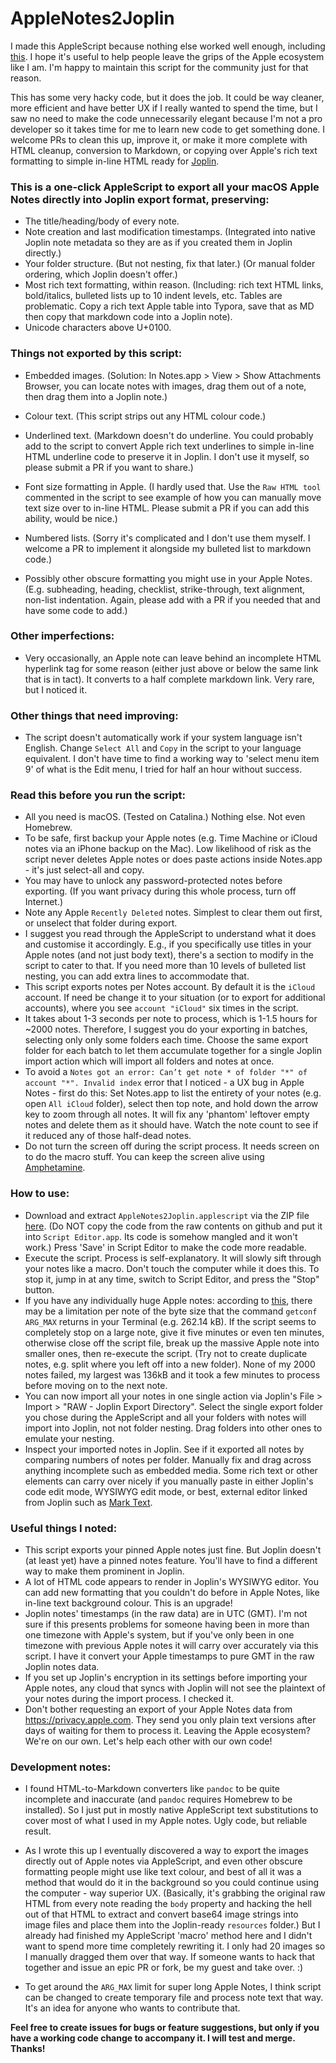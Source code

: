 # AppleNotes2Joplin

I made this AppleScript because nothing else worked well enough, including [this](http://falcon.star-lord.me/exporter/). I hope it's useful to help people leave the grips of the Apple ecosystem like I am. I'm happy to maintain this script for the community just for that reason.

This has some very hacky code, but it does the job. It could be way cleaner, more efficient and have better UX if I really wanted to spend the time, but I saw no need to make the code unnecessarily elegant because I'm not a pro developer so it takes time for me to learn new code to get something done. I welcome PRs to clean this up, improve it, or make it more complete with HTML cleanup, conversion to Markdown, or copying over Apple's rich text formatting to simple in-line HTML ready for [Joplin](https://github.com/laurent22/joplin).

### **This is a one-click AppleScript to export all your macOS Apple Notes directly into Joplin export format, preserving:**

- The title/heading/body of every note.
- Note creation and last modification timestamps. (Integrated into native Joplin note metadata so they are as if you created them in Joplin directly.)
- Your folder structure. (But not nesting, fix that later.) (Or manual folder ordering, which Joplin doesn't offer.)
- Most rich text formatting, within reason. (Including: rich text HTML links, bold/italics, bulleted lists up to 10 indent levels, etc. Tables are problematic. Copy a rich text Apple table into Typora, save that as MD then copy that markdown code into a Joplin note).
- Unicode characters above U+0100.

### **Things not exported by this script:**

- Embedded images. (Solution: In Notes.app > View > Show Attachments Browser, you can locate notes with images, drag them out of a note, then drag them into a Joplin note.)

- Colour text. (This script strips out any HTML colour code.)

- Underlined text. (Markdown doesn't do underline. You could probably add to the script to convert Apple rich text underlines to simple in-line HTML underline code to preserve it in Joplin. I don't use it myself, so please submit a PR if you want to share.)

- Font size formatting in Apple. (I hardly used that. Use the `Raw HTML tool` commented in the script to see example of how you can manually move text size over to in-line HTML. Please submit a PR if you can add this ability, would be nice.)

- Numbered lists. (Sorry it's complicated and I don't use them myself. I welcome a PR to implement it alongside my bulleted list to markdown code.)

- Possibly other obscure formatting you might use in your Apple Notes. (E.g. subheading, heading, checklist, strike-through, text alignment, non-list indentation. Again, please add with a PR if you needed that and have some code to add.)

### **Other imperfections:**

- Very occasionally, an Apple note can leave behind an incomplete HTML hyperlink tag for some reason (either just above or below the same link that is in tact). It converts to a half complete markdown link. Very rare, but I noticed it.

### **Other things that need improving:**

- The script doesn't automatically work if your system language isn't English. Change `Select All` and `Copy` in the script to your language equivalent. I don't have time to find a working way to 'select menu item 9' of what is the Edit menu, I tried for half an hour without success.

### **Read this before you run the script:**

- All you need is macOS. (Tested on Catalina.) Nothing else. Not even Homebrew.
- To be safe, first backup your Apple notes (e.g. Time Machine or iCloud notes via an iPhone backup on the Mac). Low likelihood of risk  as the script never deletes Apple notes or does paste actions inside Notes.app - it's just select-all and copy.
- You may have to unlock any password-protected notes before exporting. (If you want privacy during this whole process, turn off Internet.)
- Note any Apple `Recently Deleted` notes. Simplest to clear them out first, or unselect that folder during export.
- I suggest you read through the AppleScript to understand what it does and customise it accordingly. E.g., if you specifically use titles in your Apple notes (and not just body text), there's a section to modify in the script to cater to that. If you need more than 10 levels of bulleted list nesting, you can add extra lines to accommodate that.
- This script exports notes per Notes account. By default it is the `iCloud` account. If need be change it to your situation (or to export for additional accounts), where you see `account "iCloud"` six times in the script.
- It takes about 1-3 seconds per note to process, which is 1-1.5 hours for ~2000 notes. Therefore, I suggest you do your exporting in batches, selecting only only some folders each time. Choose the same export folder for each batch to let them accumulate together for a single Joplin import action which will import all folders and notes at once.
- To avoid a `Notes got an error: Can’t get note * of folder "*" of account "*". Invalid index` error that I noticed - a UX bug in Apple Notes - first do this: Set Notes.app to list the entirety of your notes (e.g. open `All iCloud` folder), select then top note, and hold down the arrow key to zoom through all notes. It will fix any 'phantom' leftover empty notes and delete them as it should have. Watch the note count to see if it reduced any of those half-dead notes.
- Do not turn the screen off during the script process. It needs screen on to do the macro stuff. You can keep the screen alive using [Amphetamine](https://roaringapps.com/app/amphetamine).

### **How to use:**

- Download and extract `AppleNotes2Joplin.applescript` via the ZIP file [here](https://github.com/mindfulsource/AppleNotes2Joplin/archive/main.zip). (Do NOT copy the code from the raw contents on github and put it into `Script Editor.app`. Its code is somehow mangled and it won't work.) Press 'Save' in Script Editor to make the code more readable.
- Execute the script. Process is self-explanatory. It will slowly sift through your notes like a macro. Don't touch the computer while it does this. To stop it, jump in at any time, switch to Script Editor, and press the "Stop" button.
- If you have any individually huge  Apple notes: according to [this](https://apple.stackexchange.com/a/94756/163629), there may be a limitation per note of the byte size that the command `getconf ARG_MAX` returns in your Terminal (e.g. 262.14 kB). If the script seems to completely stop on a large note, give it five minutes or even ten minutes, otherwise close off the script file, break up the massive Apple note into smaller ones, then re-execute the script. (Try not to create duplicate notes, e.g. split where you left off into a new folder). None of my 2000 notes failed, my largest was 136kB and it took a few minutes to process before moving on to the next note.
- You can now import all your notes in one single action via Joplin's File > Import > "RAW - Joplin Export Directory". Select the single export folder you chose during the AppleScript and all your folders with notes will import into Joplin, not not folder nesting. Drag folders into other ones to emulate your nesting.
- Inspect your imported notes in Joplin. See if it exported all notes by comparing numbers of notes per folder. Manually fix and drag across anything incomplete such as embedded media. Some rich text or other elements can carry over nicely if you manually paste in either Joplin's code edit mode, WYSIWYG edit mode, or best, external editor linked from Joplin such as [Mark Text](https://github.com/marktext/marktext).

### **Useful things I noted:**

- This script exports your pinned Apple notes just fine. But Joplin doesn't (at least yet) have a pinned notes feature. You'll have to find a different way to make them prominent in Joplin.
- A lot of HTML code appears to render in Joplin's WYSIWYG editor. You can add new formatting that you couldn't do before in Apple Notes, like in-line text background colour. This is an upgrade!
- Joplin notes' timestamps (in the raw data) are in UTC (GMT). I'm not sure if this presents problems for someone having been in more than one timezone with Apple's system, but if you've only been in one timezone with previous Apple notes it will carry over accurately via this script. I have it convert your Apple timestamps to pure GMT in the raw Joplin notes data.
- If you set up Joplin's encryption in its settings before importing your Apple notes, any cloud that syncs with Joplin will not see the plaintext of your notes during the import process. I checked it.
- Don't bother requesting an export of your Apple Notes data from https://privacy.apple.com. They send you only plain text versions after days of waiting for them to process it. Leaving the Apple ecosystem? We're on our own. Let's help each other with our own code!

### **Development notes:**

- I found HTML-to-Markdown converters like `pandoc` to be quite incomplete and inaccurate (and `pandoc` requires Homebrew to be installed). So I just put in mostly native AppleScript text substitutions to cover most of what I used in my Apple notes. Ugly code, but reliable result.

- As I wrote this up I eventually discovered a way to export the images directly out of Apple notes via AppleScript, and even other obscure formatting people might use like text colour, and best of all it was a method that would do it in the background so you could continue using the computer - way superior UX. (Basically, it's grabbing the original raw HTML from every note reading the `body` property and hacking the hell out of that HTML to extract and convert base64 image strings into image files and place them into the Joplin-ready `resources` folder.) But I already had finished my AppleScript 'macro' method here and I didn't want to spend more time completely rewriting it. I only had 20 images so I manually dragged them over that way. If someone wants to hack that together and issue an epic PR or fork, be my guest and take over. :)

- To get around the `ARG_MAX` limit for super long Apple Notes, I think script can be changed to create temporary file and process note text that way. It's an idea for anyone who wants to contribute that.

**Feel free to create issues for bugs or feature suggestions, but only if you have a working code change to accompany it. I will test and merge. Thanks!**
